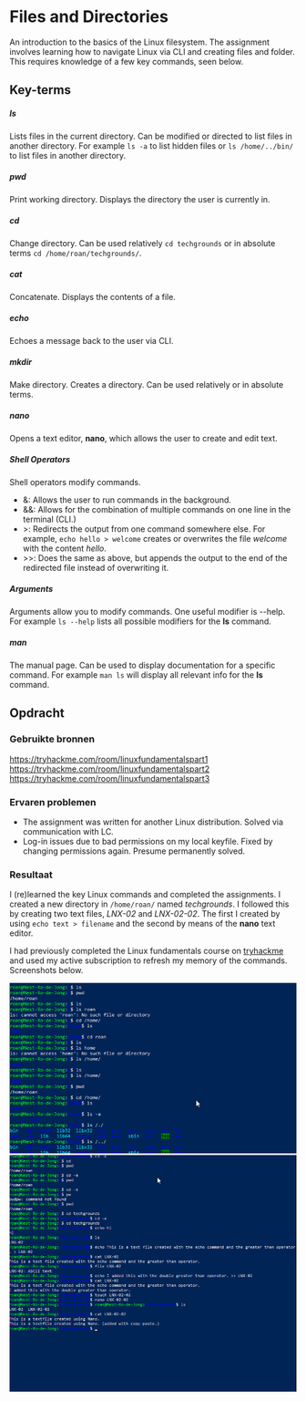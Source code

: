 # Files and Directories
An introduction to the basics of the Linux filesystem. The assignment involves learning how to navigate Linux via CLI and creating files and folder. This requires knowledge of a few key commands, seen below.

## Key-terms
##### ls
Lists files in the current directory. Can be modified or directed to list files in another directory. For example `ls -a` to list hidden files or `ls /home/../bin/` to list files in another directory.

##### pwd
Print working directory. Displays the directory the user is currently in.

##### cd
Change directory. Can be used relatively `cd techgrounds` or in absolute terms `cd /home/roan/techgrounds/`.

##### cat
Concatenate. Displays the contents of a file.

##### echo
Echoes a message back to the user via CLI.

##### mkdir
Make directory. Creates a directory. Can be used relatively or in absolute terms.

##### nano
Opens a text editor, **nano**, which allows the user to create and edit text.

##### Shell Operators
Shell operators modify commands. 
* &: Allows the user to run commands in the background.
* &&: Allows for the combination of multiple commands on one line in the terminal (CLI.)
* \>: Redirects the output from one command somewhere else. For example, `echo hello > welcome` creates or overwrites the file *welcome* with the content *hello*.
* \>\>: Does the same as above, but appends the output to the end of the redirected file instead of overwriting it.

##### Arguments
Arguments allow you to modify commands. One useful modifier is --help. For example `ls --help` lists all possible modifiers for the **ls** command.

##### man
The manual page. Can be used to display documentation for a specific command. For example `man ls` will display all relevant info for the **ls** command.


## Opdracht
### Gebruikte bronnen
https://tryhackme.com/room/linuxfundamentalspart1  
https://tryhackme.com/room/linuxfundamentalspart2  
https://tryhackme.com/room/linuxfundamentalspart3

### Ervaren problemen
* The assignment was written for another Linux distribution. Solved via communication with LC.
* Log-in issues due to bad permissions on my local keyfile. Fixed by changing permissions again. Presume permanently solved.

### Resultaat
I (re)learned the key Linux commands and completed the assignments. I created a new directory in `/home/roan/` named *techgrounds*. I followed this by creating two text files, *LNX-02* and *LNX-02-02*. The first I created by using `echo text > filename` and the second by means of the **nano** text editor.

I had previously completed the Linux fundamentals course on [tryhackme](https://tryhackme.com) and used my active subscription to refresh my memory of the commands. Screenshots below.

![Screenshot of me moving directories.](../../00_includes/LNX-02_screenshot1.png)
![screenshot of me creating the text documents](../../00_includes/LNX-02_screenshot2.png)
